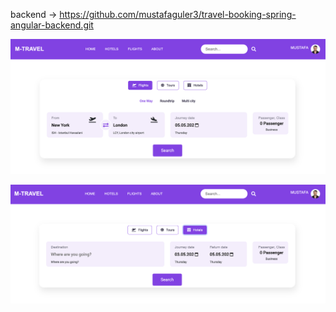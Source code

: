 backend -> https://github.com/mustafaguler3/travel-booking-spring-angular-backend.git

![alt text](image.png)

![alt text](image-1.png)